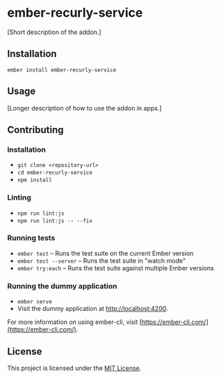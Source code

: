 ember-recurly-service
==============================================================================

[Short description of the addon.]

Installation
------------------------------------------------------------------------------

```
ember install ember-recurly-service
```


Usage
------------------------------------------------------------------------------

[Longer description of how to use the addon in apps.]


Contributing
------------------------------------------------------------------------------

### Installation

* `git clone <repository-url>`
* `cd ember-recurly-service`
* `npm install`

### Linting

* `npm run lint:js`
* `npm run lint:js -- --fix`

### Running tests

* `ember test` – Runs the test suite on the current Ember version
* `ember test --server` – Runs the test suite in "watch mode"
* `ember try:each` – Runs the test suite against multiple Ember versions

### Running the dummy application

* `ember serve`
* Visit the dummy application at [http://localhost:4200](http://localhost:4200).

For more information on using ember-cli, visit [https://ember-cli.com/](https://ember-cli.com/).

License
------------------------------------------------------------------------------

This project is licensed under the [MIT License](LICENSE.md).

